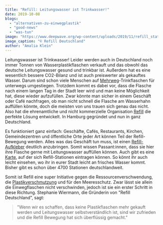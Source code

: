 ```yaml
---
title: "Refill: Leitungswasser ist Trinkwasser!"
date: 2019-10-08
blogs: 
  - "alternativen-zu-einwegplastik"
  - "good-news"
  - "was-tun"
image: "https://www.deepwave.org/wp-content/uploads/2019/11/refill_station_aufkleber_kostenfrei_trinkwasser.jpg"
image_caption: "© Refill Deutschland"
author: "Amalia Klein"
---
```


Leitungswasser ist Trinkwasser! Leider werden auch in Deutschland noch immer Tonnen von Wasserplastikflaschen verkauft und das obwohl das deutsche Leitungswasser gesund und trinkbar ist. Außerdem hat es eine wesentlich bessere CO2-Bilanz und ist auch preiswerter als gekauftes Wasser. Darum sind schon viele Menschen auf [Mehrweg](https://www.deepwave.org/bluestraw-kampagne/alternativen-zu-einwegplastik-blog/)\-Trinkflaschen für unterwegs umgestiegen. Trotzdem kommt es dabei vor, dass die Flasche nach einem langen Tag in der Stadt leer wird und man keine Möglichkeit hat, diese wieder aufzufüllen. Zwar könnte man sicher in einem Geschäft oder Café nachfragen, ob man nicht schnell die Flasche am Wasserhahn auffüllen könnte, doch die meisten von uns trauen sich genau das nicht. Also hat die ehrenamtliche und nicht kommerzielle Organisation [Refill](https://refill-deutschland.de/) die perfekte Lösung entwickelt. In Hamburg gegründet und nun in ganz Deutschland.

Es funktioniert ganz einfach: Geschäfte, Cafés, Restaurants, Kirchen, Gemeindezentren und öffentliche Orte jeder Art können Teil der Refill-Bewegung werden. Alles was das Geschäft tun muss, ist einen [Refill-Aufkleber](https://refill-deutschland.de/werde-refill-station/) deutlich anzubringen. Somit wissen Passant:innen, dass sie hier ihre Flasche gerne mit Leitungswasser auffüllen können. Auch gibt es eine [Karte](https://refill-deutschland.de/), auf der sich Refill-Stationen eintragen können. So könnt ihr auch leicht einsehen, wo ihr in eurer Stadt leicht an frisches Wasser kommt. Bisher gibt es schon über 4700 Stationen deutschlandweit.

Somit ist Refill eine super Initiative gegen die Ressourcenverschwendung, die [Plastikverschmutzung](https://www.deepwave.org/bluestraw-kampagne/plastic-pollution-blog/) und für den Meeresschutz. Zwar lässt sie allein die Einwegflaschen nicht verschwinden, jedoch ist sie ein erster Schritt in diese Richtung. Stephanie Wiermann, die Gründerin von "Refill Deutschland", sagt:

> "Wenn wir es schaffen, dass keine Plastikflaschen mehr gekauft werden und Leitungswasser selbstverständlich ist, sind wir zufrieden und die Refill Bewegung hat sich überflüssig gemacht."
